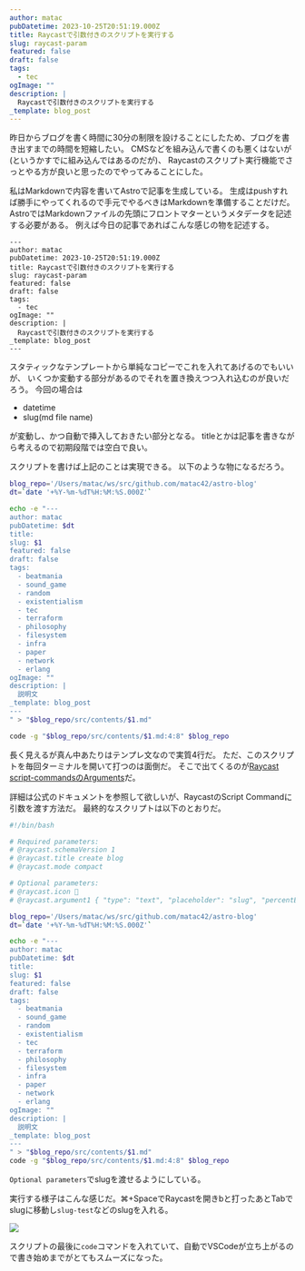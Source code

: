 ```yaml
---
author: matac
pubDatetime: 2023-10-25T20:51:19.000Z
title: Raycastで引数付きのスクリプトを実行する
slug: raycast-param
featured: false
draft: false
tags:
  - tec
ogImage: ""
description: |
  Raycastで引数付きのスクリプトを実行する
_template: blog_post
---
```


昨日からブログを書く時間に30分の制限を設けることにしたため、ブログを書き出すまでの時間を短縮したい。
CMSなどを組み込んで書くのも悪くはないが(というかすでに組み込んではあるのだが)、
Raycastのスクリプト実行機能でさっとやる方が良いと思ったのでやってみることにした。

私はMarkdownで内容を書いてAstroで記事を生成している。
生成はpushすれば勝手にやってくれるので手元でやるべきはMarkdownを準備することだけだ。
AstroではMarkdownファイルの先頭にフロントマターというメタデータを記述する必要がある。
例えば今日の記事であればこんな感じの物を記述する。

```
---
author: matac
pubDatetime: 2023-10-25T20:51:19.000Z
title: Raycastで引数付きのスクリプトを実行する
slug: raycast-param
featured: false
draft: false
tags:
  - tec
ogImage: ""
description: |
  Raycastで引数付きのスクリプトを実行する
_template: blog_post
---
```

スタティックなテンプレートから単純なコピーでこれを入れてあげるのでもいいが、
いくつか変動する部分があるのでそれを置き換えつつ入れ込むのが良いだろう。
今回の場合は

- datetime
- slug(md file name)

が変動し、かつ自動で挿入しておきたい部分となる。
titleとかは記事を書きながら考えるので初期段階では空白で良い。

スクリプトを書けば上記のことは実現できる。
以下のような物になるだろう。

```bash
blog_repo='/Users/matac/ws/src/github.com/matac42/astro-blog'
dt=`date '+%Y-%m-%dT%H:%M:%S.000Z'`

echo -e "---
author: matac
pubDatetime: $dt
title:
slug: $1
featured: false
draft: false
tags:
  - beatmania
  - sound_game
  - random
  - existentialism
  - tec
  - terraform
  - philosophy
  - filesystem
  - infra
  - paper
  - network
  - erlang
ogImage: ""
description: |
  説明文
_template: blog_post
---
" > "$blog_repo/src/contents/$1.md"

code -g "$blog_repo/src/contents/$1.md:4:8" $blog_repo
```

長く見えるが真ん中あたりはテンプレ文なので実質4行だ。
ただ、このスクリプトを毎回ターミナルを開いて打つのは面倒だ。
そこで出てくるのが[Raycast script-commandsのArguments](https://github.com/raycast/script-commands/blob/master/documentation/ARGUMENTS.md)だ。

詳細は公式のドキュメントを参照して欲しいが、RaycastのScript Commandに引数を渡す方法だ。
最終的なスクリプトは以下のとおりだ。

```bash
#!/bin/bash

# Required parameters:
# @raycast.schemaVersion 1
# @raycast.title create blog
# @raycast.mode compact

# Optional parameters:
# @raycast.icon 🤖
# @raycast.argument1 { "type": "text", "placeholder": "slug", "percentEncoded": true }

blog_repo='/Users/matac/ws/src/github.com/matac42/astro-blog'
dt=`date '+%Y-%m-%dT%H:%M:%S.000Z'`

echo -e "---
author: matac
pubDatetime: $dt
title:
slug: $1
featured: false
draft: false
tags:
  - beatmania
  - sound_game
  - random
  - existentialism
  - tec
  - terraform
  - philosophy
  - filesystem
  - infra
  - paper
  - network
  - erlang
ogImage: ""
description: |
  説明文
_template: blog_post
---
" > "$blog_repo/src/contents/$1.md"
code -g "$blog_repo/src/contents/$1.md:4:8" $blog_repo
```

`Optional parameters`でslugを渡せるようにしている。

実行する様子はこんな感じだ。⌘+SpaceでRaycastを開きbと打ったあとTabでslugに移動し`slug-test`などのslugを入れる。

![](/img/raycast-arg.png)

スクリプトの最後に`code`コマンドを入れていて、自動でVSCodeが立ち上がるので書き始めまでがとてもスムーズになった。
